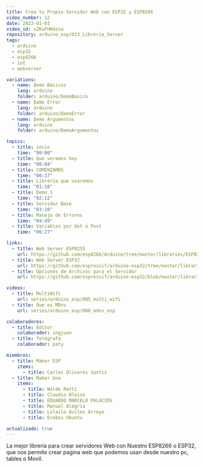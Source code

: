 ```yaml
---
title: Crea tu Propio Servidor Web con ESP32 y ESP8266
video_number: 12
date: 2023-01-03
video_id: xZKaFHHdzcw
repository: arduino_esp/013_Libreria_Server
tags:
  - arduino
  - esp32
  - esp8266
  - iot
  - webserver

variations:
  - name: Demo Básicos
    lang: arduino
    folder: arduino/DemoBasico
  - name: Dame Error
    lang: arduino
    folder: arduino/DemoError
  - name: Demo Argumentos
    lang: arduino
    folder: arduino/DemoArgumentos

topics:
  - title: incio
    time: "00:00"
  - title: Que veremos hoy
    time: "00:04"
  - title: COMENZAMOS
    time: "00:37"
  - title: Librería que usaremos
    time: "01:18"
  - title: Demo 1
    time: "02:12"
  - title: Servidor Base
    time: "03:10"
  - title: Manejo de Errores
    time: "04:49"
  - title: Variables por Get o Post
    time: "06:27"

links:
  - title: Web Server ESP8255
    url: https://github.com/esp8266/Arduino/tree/master/libraries/ESP8266WebServer
  - title: Web Server ESP32
    url: https://github.com/espressif/arduino-esp32/tree/master/libraries/WebServer
  - title: Opciones de Archivos para el Servidor
    url: https://github.com/espressif/arduino-esp32/blob/master/libraries/WebServer/src/detail/mimetable.cpp

videos:
  - title: MultiWifi
    url: series/arduino_esp/005_multi_wifi
  - title: Que es MDns
    url: series/arduino_esp/008_mdns_esp

colaboradores:
  - title: Editor
    colaborador: ingjuan
  - title: fotógrafa
    colaborador: paty

miembros:
  - title: Maker ESP
    items:
      - title: Carlos Olivares Santis
  - title: Maker Uno
    items:
      - title: Waldo Ratti
      - title: Claudio Bloise
      - title: EDUARDO MARCELO PALACIOS
      - title: Manuel Alegría
      - title: Lolailo Aviles Arroyo
      - title: Erebos Ubuntu

actualizado: true
---
```


La mejor librería para crear servidores Web con Nuestro ESP8266 o ESP32, que nos permite crear pagina web que podemos usan desde nuestro pc, tables o Movil.
